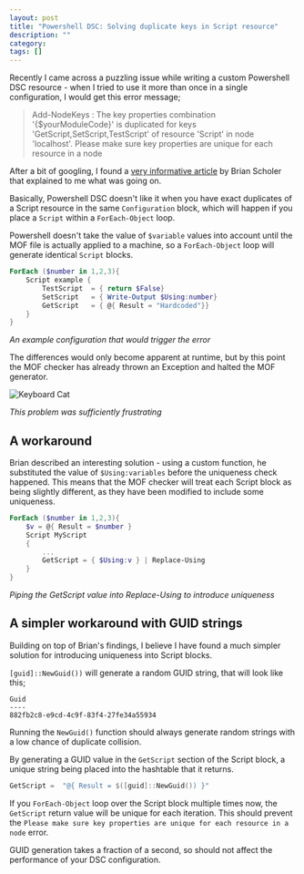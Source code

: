 ```yaml
---
layout: post
title: "Powershell DSC: Solving duplicate keys in Script resource"
description: ""
category: 
tags: []
---
```

Recently I came across a puzzling issue while writing a custom Powershell DSC resource - when I tried to use it more than once in a single configuration, I would get this error message;


>Add-NodeKeys : The key properties combination '{$yourModuleCode}' is duplicated for keys 'GetScript,SetScript,TestScript' of resource 'Script' in node 'localhost'. Please make sure key properties are unique for each resource in a node


After a bit of googling, I found a [very informative article](https://www.briantist.com/how-to/use-duplicate-dsc-script-resources-in-loop/) by Brian Scholer that explained to me what was going on.

Basically, Powershell DSC doesn't like it when you have exact duplicates of a Script resource in the same `Configuration` block, which will happen if you place a `Script` within a `ForEach-Object` loop.

Powershell doesn't take the value of `$variable` values into account until the MOF file is actually applied to a machine, so a `ForEach-Object` loop will generate identical `Script` blocks. 

``` powershell
ForEach ($number in 1,2,3){
    Script example {
        TestScript  = { return $False}
        SetScript   = { Write-Output $Using:number}
        GetScript   = { @{ Result = "Hardcoded"}}
    }
}
```

*An example configuration that would trigger the error*

The differences would only become apparent at runtime, but by this point the MOF checker has already thrown an Exception and halted the MOF generator.

![Keyboard Cat](/assets/images/keyboard_cat.gif)

*This problem was sufficiently frustrating*


## A workaround

Brian described an interesting solution - using a custom function, he substituted the value of `$Using:variables` before the uniqueness check happened. This means that the MOF checker will treat each Script block as being slightly different, as they have been modified to include some uniqueness.

``` powershell
ForEach ($number in 1,2,3){
    $v = @{ Result = $number }
    Script MyScript
    {   
        ...
        GetScript = { $Using:v } | Replace-Using
    }
}
```

*Piping the GetScript value into Replace-Using to introduce uniqueness*

## A simpler workaround with GUID strings

Building on top of Brian's findings, I believe I have found a much simpler solution for introducing uniqueness into Script blocks.

`[guid]::NewGuid())` will generate a random GUID string, that will look like this;

    Guid
    ----
    882fb2c8-e9cd-4c9f-83f4-27fe34a55934


Running the `NewGuid()` function should always generate random strings with a low chance of duplicate collision.

By generating a GUID value in the  `GetScript` section of the Script block, a unique string being placed into the hashtable that it returns.

``` powershell
GetScript =  "@{ Result = $([guid]::NewGuid()) }"
```

If you `ForEach-Object` loop over the Script block multiple times now, the `GetScript` return value will be unique for each iteration. This should prevent the `Please make sure key
properties are unique for each resource in a node` error.

GUID generation takes a fraction of a second, so should not affect the performance of your DSC configuration.